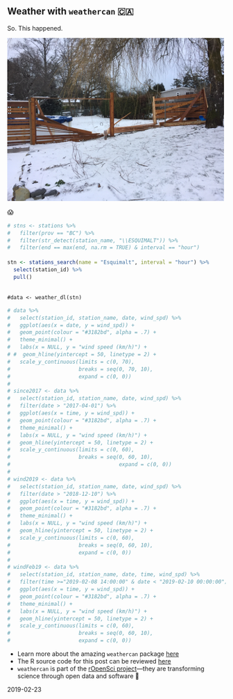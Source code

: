 
<!-- 
This file is licensed with the Creative Commons Attribution 4.0 International License.
-->

## Weather with `weathercan` 🇨🇦

So. This happened.

<img src = "images/fence.jpg" width = "500"></img>

😱

``` r
# stns <- stations %>% 
#   filter(prov == "BC") %>% 
#   filter(str_detect(station_name, "\\ESQUIMALT")) %>% 
#   filter(end == max(end, na.rm = TRUE) & interval == "hour")
  
stn <- stations_search(name = "Esquimalt", interval = "hour") %>% 
  select(station_id) %>% 
  pull()
```

``` rawdata

#data <- weather_dl(stn)
```

``` r
# data %>% 
#   select(station_id, station_name, date, wind_spd) %>% 
#   ggplot(aes(x = date, y = wind_spd)) +
#   geom_point(colour = "#3182bd", alpha = .7) +
#   theme_minimal() +
#   labs(x = NULL, y = "wind speed (km/h)") +
# #  geom_hline(yintercept = 50, linetype = 2) +
#   scale_y_continuous(limits = c(0, 70),
#                      breaks = seq(0, 70, 10),
#                      expand = c(0, 0))
# 
# since2017 <- data %>% 
#   select(station_id, station_name, date, wind_spd) %>% 
#   filter(date > "2017-04-01") %>% 
#   ggplot(aes(x = time, y = wind_spd)) +
#   geom_point(colour = "#3182bd", alpha = .7) +
#   theme_minimal() +
#   labs(x = NULL, y = "wind speed (km/h)") +
#   geom_hline(yintercept = 50, linetype = 2) +
#   scale_y_continuous(limits = c(0, 60),
#                      breaks = seq(0, 60, 10),
#                                   expand = c(0, 0))
# 
# wind2019 <- data %>% 
#   select(station_id, station_name, date, wind_spd) %>% 
#   filter(date > "2018-12-10") %>% 
#   ggplot(aes(x = time, y = wind_spd)) +
#   geom_point(colour = "#3182bd", alpha = .7) +
#   theme_minimal() +
#   labs(x = NULL, y = "wind speed (km/h)") +
#   geom_hline(yintercept = 50, linetype = 2) +
#   scale_y_continuous(limits = c(0, 60),
#                      breaks = seq(0, 60, 10),
#                      expand = c(0, 0))
# 
# windFeb19 <- data %>% 
#   select(station_id, station_name, date, time, wind_spd) %>% 
#   filter(time >="2019-02-08 14:00:00" & date < "2019-02-10 00:00:00") %>% 
#   ggplot(aes(x = time, y = wind_spd)) +
#   geom_point(colour = "#3182bd", alpha = .7) +
#   theme_minimal() +
#   labs(x = NULL, y = "wind speed (km/h)") +
#   geom_hline(yintercept = 50, linetype = 2) +
#   scale_y_continuous(limits = c(0, 60),
#                      breaks = seq(0, 60, 10),
#                      expand = c(0, 0))
```

  - Learn more about the amazing `weathercan` package
    [here](http://ropensci.github.io/weathercan/)
  - The R source code for this post can be reviewed
    [here](https://github.com/stephhazlitt/some-assembly-required/blob/master/R/fence/fence.Rmd)
  - `weathercan` is part of the [rOpenSci
    project](https://ropensci.org/)—they are transforming science
    through open data and software 💯

2019-02-23
